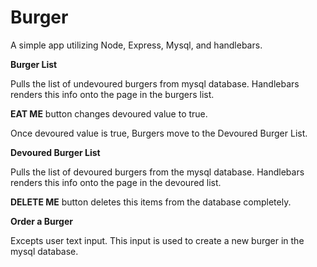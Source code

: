 # Burger

A simple app utilizing Node, Express, Mysql, and handlebars.


**Burger List**

Pulls the list of undevoured burgers from mysql database.
Handlebars renders this info onto the page in the burgers list.

**EAT ME** button changes devoured value to true.

Once devoured value is true, Burgers move to the Devoured Burger List.


**Devoured Burger List**

Pulls the list of devoured burgers from the mysql database.
Handlebars renders this info onto the page in the devoured list.

**DELETE ME** button deletes this items from the database completely.


**Order a Burger**

Excepts user text input. This input is used to create a new burger in the mysql database.

